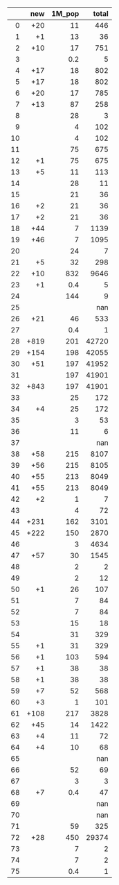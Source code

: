 |    |   new |   1M_pop |   total |
|---:|------:|---------:|--------:|
|  0 |   +20 |     11   |     446 |
|  1 |    +1 |     13   |      36 |
|  2 |   +10 |     17   |     751 |
|  3 |       |      0.2 |       5 |
|  4 |   +17 |     18   |     802 |
|  5 |   +17 |     18   |     802 |
|  6 |   +20 |     17   |     785 |
|  7 |   +13 |     87   |     258 |
|  8 |       |     28   |       3 |
|  9 |       |      4   |     102 |
| 10 |       |      4   |     102 |
| 11 |       |     75   |     675 |
| 12 |    +1 |     75   |     675 |
| 13 |    +5 |     11   |     113 |
| 14 |       |     28   |      11 |
| 15 |       |     21   |      36 |
| 16 |    +2 |     21   |      36 |
| 17 |    +2 |     21   |      36 |
| 18 |   +44 |      7   |    1139 |
| 19 |   +46 |      7   |    1095 |
| 20 |       |     24   |       7 |
| 21 |    +5 |     32   |     298 |
| 22 |   +10 |    832   |    9646 |
| 23 |    +1 |      0.4 |       5 |
| 24 |       |    144   |       9 |
| 25 |       |          |     nan |
| 26 |   +21 |     46   |     533 |
| 27 |       |      0.4 |       1 |
| 28 |  +819 |    201   |   42720 |
| 29 |  +154 |    198   |   42055 |
| 30 |   +51 |    197   |   41952 |
| 31 |       |    197   |   41901 |
| 32 |  +843 |    197   |   41901 |
| 33 |       |     25   |     172 |
| 34 |    +4 |     25   |     172 |
| 35 |       |      3   |      53 |
| 36 |       |     11   |       6 |
| 37 |       |          |     nan |
| 38 |   +58 |    215   |    8107 |
| 39 |   +56 |    215   |    8105 |
| 40 |   +55 |    213   |    8049 |
| 41 |   +55 |    213   |    8049 |
| 42 |    +2 |      1   |       7 |
| 43 |       |      4   |      72 |
| 44 |  +231 |    162   |    3101 |
| 45 |  +222 |    150   |    2870 |
| 46 |       |      3   |    4634 |
| 47 |   +57 |     30   |    1545 |
| 48 |       |      2   |       2 |
| 49 |       |      2   |      12 |
| 50 |    +1 |     26   |     107 |
| 51 |       |      7   |      84 |
| 52 |       |      7   |      84 |
| 53 |       |     15   |      18 |
| 54 |       |     31   |     329 |
| 55 |    +1 |     31   |     329 |
| 56 |    +1 |    103   |     594 |
| 57 |    +1 |     38   |      38 |
| 58 |    +1 |     38   |      38 |
| 59 |    +7 |     52   |     568 |
| 60 |    +3 |      1   |     101 |
| 61 |  +108 |    217   |    3828 |
| 62 |   +45 |     14   |    1422 |
| 63 |    +4 |     11   |      72 |
| 64 |    +4 |     10   |      68 |
| 65 |       |          |     nan |
| 66 |       |     52   |      69 |
| 67 |       |      3   |       3 |
| 68 |    +7 |      0.4 |      47 |
| 69 |       |          |     nan |
| 70 |       |          |     nan |
| 71 |       |     59   |     325 |
| 72 |   +28 |    450   |   29374 |
| 73 |       |      7   |       2 |
| 74 |       |      7   |       2 |
| 75 |       |      0.4 |       1 |